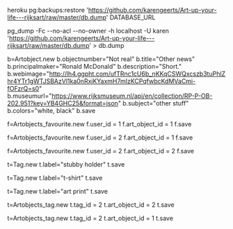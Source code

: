 
heroku pg:backups:restore 'https://github.com/karengeerts/Art-up-your-life---rijksart/raw/master/db.dump' DATABASE_URL

pg_dump -Fc --no-acl --no-owner -h localhost -U karen 'https://github.com/karengeerts/Art-up-your-life---rijksart/raw/master/db.dump' > db.dump



b=Artobject.new
b.objectnumber="Not real"
b.title="Other news"
b.principalmaker="Ronald McDonald"
b.description="Short."
b.webimage="http://lh4.ggpht.com/ufTRnc1cU6b_nKKqCSWQxcszb3tuPhlZhr4YTr1gWTJSBAzVl1ka0nRxjKYaxmH7mIzKCPqfwbcKdMVaCmi-fOFzrQ=s0"
b.museumurl="https://www.rijksmuseum.nl/api/en/collection/RP-P-OB-202.951?key=YB4GHC25&format=json"
b.subject="other stuff"
b.colors="white, black"
b.save

f=Artobjects_favourite.new
f.user_id = 1
f.art_object_id = 1
f.save

f=Artobjects_favourite.new
f.user_id = 2
f.art_object_id = 1
f.save

f=Artobjects_favourite.new
f.user_id = 2
f.art_object_id = 2
f.save

t=Tag.new
t.label="stubby holder"
t.save

t=Tag.new
t.label="t-shirt"
t.save

t=Tag.new
t.label="art print"
t.save


t=Artobjects_tag.new
t.tag_id = 2
t.art_object_id = 2
t.save

t=Artobjects_tag.new
t.tag_id = 2
t.art_object_id = 1
t.save
